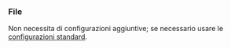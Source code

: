 ### File
Non necessita di configurazioni aggiuntive; se necessario usare le [configurazioni standard](../../base.md#Neicomponentisonogestiteleseguentiproprietà).
